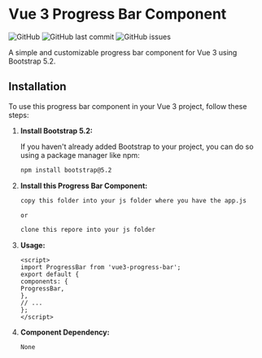 # Vue 3 Progress Bar Component

![GitHub](https://img.shields.io/github/license/your-username/your-repository)
![GitHub last commit](https://img.shields.io/github/last-commit/your-username/your-repository)
![GitHub issues](https://img.shields.io/github/issues/your-username/your-repository)

A simple and customizable progress bar component for Vue 3 using Bootstrap 5.2.

## Installation

To use this progress bar component in your Vue 3 project, follow these steps:

1. **Install Bootstrap 5.2:**

   If you haven't already added Bootstrap to your project, you can do so using a package manager like npm:

   ```bash
   npm install bootstrap@5.2

2. **Install this Progress Bar Component:**

     ```bash
   copy this folder into your js folder where you have the app.js
   
    or
   
    clone this repore into your js folder 

3. **Usage:**
    ```
   <script>
    import ProgressBar from 'vue3-progress-bar';
    export default {
    components: {
    ProgressBar,
    },
    // ...
    };
    </script>

4. **Component Dependency:**
    ```
   None
